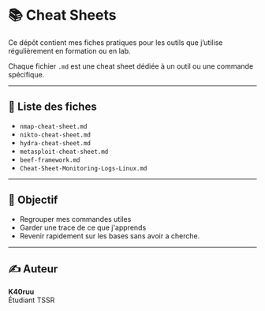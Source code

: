# 📚 Cheat Sheets

Ce dépôt contient mes fiches pratiques pour les outils que j’utilise régulièrement en formation ou en lab.

Chaque fichier `.md` est une cheat sheet dédiée à un outil ou une commande spécifique.

---

## 📂 Liste des fiches

- `nmap-cheat-sheet.md`
- `nikto-cheat-sheet.md`
- `hydra-cheat-sheet.md`
- `metasploit-cheat-sheet.md`
- `beef-framework.md`
- `Cheat-Sheet-Monitoring-Logs-Linux.md`

---

## 📌 Objectif

- Regrouper mes commandes utiles
- Garder une trace de ce que j'apprends
- Revenir rapidement sur les bases sans avoir a cherche.

---

## ✍️ Auteur

**K40ruu**  
Étudiant TSSR

